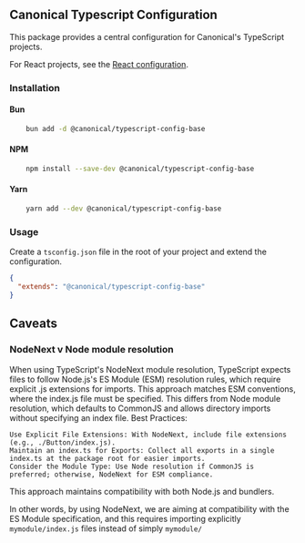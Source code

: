 ## Canonical Typescript Configuration

This package provides a central configuration for Canonical's TypeScript projects.

For React projects, see the [React configuration](https://www.npmjs.com/package/@canonical/typescript-config-react).

### Installation

#### Bun

```bash
    bun add -d @canonical/typescript-config-base
```

#### NPM

```bash
    npm install --save-dev @canonical/typescript-config-base
```

#### Yarn

```bash
    yarn add --dev @canonical/typescript-config-base
```

### Usage

Create a `tsconfig.json` file in the root of your project and extend the configuration.

```json
{
  "extends": "@canonical/typescript-config-base"
}
```

## Caveats

### NodeNext v Node module resolution

When using TypeScript's NodeNext module resolution, TypeScript expects files to follow Node.js's ES Module (ESM) resolution rules, which require explicit .js extensions for imports. This approach matches ESM conventions, where the index.js file must be specified. This differs from Node module resolution, which defaults to CommonJS and allows directory imports without specifying an index file.
Best Practices:

    Use Explicit File Extensions: With NodeNext, include file extensions (e.g., ./Button/index.js).
    Maintain an index.ts for Exports: Collect all exports in a single index.ts at the package root for easier imports.
    Consider the Module Type: Use Node resolution if CommonJS is preferred; otherwise, NodeNext for ESM compliance.

This approach maintains compatibility with both Node.js and bundlers.

In other words, by using NodeNext, we are aiming at compatibility with the ES Module specification, and this requires importing explicitly `mymodule/index.js` files instead of simply `mymodule/`
